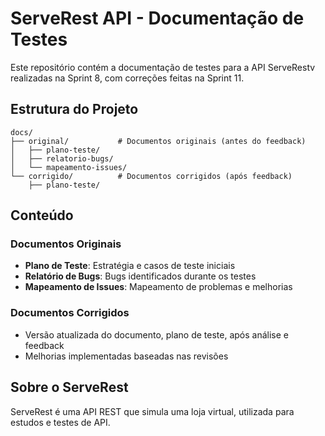 # ServeRest API - Documentação de Testes

Este repositório contém a documentação de testes para a API ServeRestv realizadas na Sprint 8, com correções feitas na Sprint 11.

## Estrutura do Projeto

```
docs/
├── original/           # Documentos originais (antes do feedback)
│   ├── plano-teste/
│   ├── relatorio-bugs/
│   └── mapeamento-issues/
└── corrigido/          # Documentos corrigidos (após feedback)
    ├── plano-teste/

```

## Conteúdo

### Documentos Originais
- **Plano de Teste**: Estratégia e casos de teste iniciais
- **Relatório de Bugs**: Bugs identificados durante os testes
- **Mapeamento de Issues**: Mapeamento de problemas e melhorias

### Documentos Corrigidos
- Versão atualizada do documento, plano de teste, após análise e feedback
- Melhorias implementadas baseadas nas revisões

## Sobre o ServeRest

ServeRest é uma API REST que simula uma loja virtual, utilizada para estudos e testes de API.

